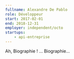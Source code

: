 ```yaml
---
fullname: Alexandre De Pablo
role: Développeur
start: 2017-02-01
end: 2018-12-31
employer: independent/octo
startups:
    - api-entreprise
---
```


Ah, Biographie ! … Biographie…
